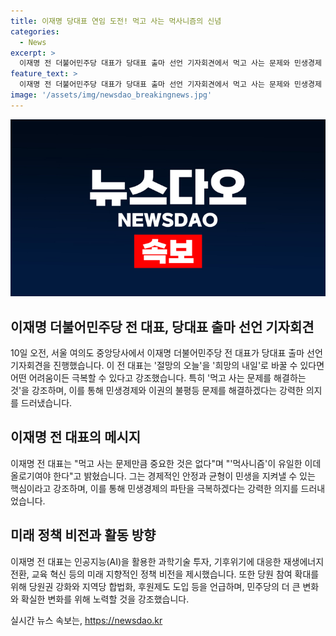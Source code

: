 ```yaml
---
title: 이재명 당대표 연임 도전! 먹고 사는 먹사니즘의 신념
categories:
  - News
excerpt: >
  이재명 전 더불어민주당 대표가 당대표 출마 선언 기자회견에서 먹고 사는 문제와 민생경제 중요성 강조, 미래 정책 비전 발표. 먹사니즘을 이념으로 내세우며 민생경제 파탄에 대한 책임론을 제기하고, 인공지능과 재생에너지 등 분야에서의 투자와 혁신을 강조하며 당원권 강화와 지방선거 승리, 다음 대선에서의 성공을 다짐하며 당원 참여 확대 방안을 제시했습니다.
feature_text: >
  이재명 전 더불어민주당 대표가 당대표 출마 선언 기자회견에서 먹고 사는 문제와 민생경제 중요성 강조, 미래 정책 비전 발표. 먹사니즘을 이념으로 내세우며 민생경제 파탄에 대한 책임론을 제기하고, 인공지능과 재생에너지 등 분야에서의 투자와 혁신을 강조하며 당원권 강화와 지방선거 승리, 다음 대선에서의 성공을 다짐하며 당원 참여 확대 방안을 제시했습니다.
image: '/assets/img/newsdao_breakingnews.jpg'
---
```


<p><img src="/assets/img/newsdao_breakingnews.jpg" alt="implanttips 속보" /></p>

<h2 data-ke-size="size26">이재명 더불어민주당 전 대표, 당대표 출마 선언 기자회견</h2>

<p data-ke-size="size16">10일 오전, 서울 여의도 중앙당사에서 이재명 더불어민주당 전 대표가 당대표 출마 선언 기자회견을 진행했습니다. 이 전 대표는 '절망의 오늘'을 '희망의 내일'로 바꿀 수 있다면 어떤 어려움이든 극복할 수 있다고 강조했습니다. 특히 '먹고 사는 문제를 해결하는 것'을 강조하며, 이를 통해 민생경제와 이권의 불평등 문제를 해결하겠다는 강력한 의지를 드러냈습니다.<p>

<h2 data-ke-size="size26">이재명 전 대표의 메시지</h2>
<p data-ke-size="size16">이재명 전 대표는 "먹고 사는 문제만큼 중요한 것은 없다"며 "'먹사니즘'이 유일한 이데올로기여야 한다"고 밝혔습니다. 그는 경제적인 안정과 균형이 민생을 지켜낼 수 있는 핵심이라고 강조하며, 이를 통해 민생경제의 파탄을 극복하겠다는 강력한 의지를 드러내었습니다.</p>

<h2 data-ke-size="size26">미래 정책 비전과 활동 방향</h2>

<p data-ke-size="size16">이재명 전 대표는 인공지능(AI)을 활용한 과학기술 투자, 기후위기에 대응한 재생에너지 전환, 교육 혁신 등의 미래 지향적인 정책 비전을 제시했습니다. 또한 당원 참여 확대를 위해 당원권 강화와 지역당 합법화, 후원제도 도입 등을 언급하며, 민주당의 더 큰 변화와 확실한 변화를 위해 노력할 것을 강조했습니다.</p>
실시간 뉴스 속보는, <a href="https://newsdao.kr" rel="dofollow">https://newsdao.kr</a>


